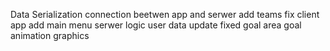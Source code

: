 Data Serialization
connection beetwen app and serwer
add teams
fix client app
add main menu
serwer logic
user data update
fixed goal area
goal animation
graphics

